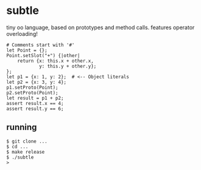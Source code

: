 # subtle

tiny oo language, based on prototypes and method calls.
features operator overloading!

    # Comments start with '#'
    let Point = {};
    Point.setSlot("+") {|other|
        return {x: this.x + other.x,
                y: this.y + other.y};
    };
    let p1 = {x: 1, y: 2};  # <-- Object literals
    let p2 = {x: 3, y: 4};
    p1.setProto(Point);
    p2.setProto(Point);
    let result = p1 + p2;
    assert result.x == 4;
    assert result.y == 6;

## running

    $ git clone ...
    $ cd ...
    $ make release
    $ ./subtle
    >

